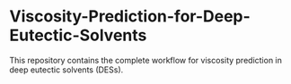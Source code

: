 # Viscosity-Prediction-for-Deep-Eutectic-Solvents
This repository contains the complete workflow for viscosity prediction in deep eutectic solvents (DESs).
